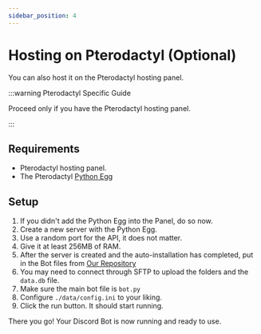 ```yaml
---
sidebar_position: 4
---
```


# Hosting on Pterodactyl (Optional)

You can also host it on the Pterodactyl hosting panel.

:::warning Pterodactyl Specific Guide

Proceed only if you have the Pterodactyl hosting panel.

:::

## Requirements

* Pterodactyl hosting panel.
* The Pterodactyl [Python Egg](https://github.com/parkervcp/eggs/blob/master/bots/discord/discord.py/egg-discord-py-generic.json)

## Setup

1. If you didn't add the Python Egg into the Panel, do so now.
2. Create a new server with the Python Egg.
3. Use a random port for the API, it does not matter.
4. Give it at least 256MB of RAM.
5. After the server is created and the auto-installation has completed, put in the Bot files from [Our Repository](https://bpsapi.rajtech.me/r/discord-bot) 
6. You may need to connect through SFTP to upload the folders and the `data.db` file.
7. Make sure the main bot file is `bot.py`
8. Configure `./data/config.ini` to your liking.
9. Click the run button. It should start running.

There you go! Your Discord Bot is now running and ready to use.